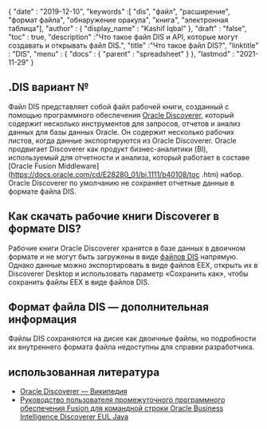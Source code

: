{
  "date" : "2019-12-10",
  "keywords" :[ "dis", "файл", "расширение", "формат файла", "обнаружение оракула", "книга", "электронная таблица"],
  "author" : {
    "display_name" : "Kashif Iqbal"
},
  "draft" : "false",
  "toc" : true,
  "description" :"Что такое файл DIS и API, которые могут создавать и открывать файл DIS.",
  "title" :"Что такое файл DIS?",
  "linktitle" : "DIS",
  "menu" : {
    "docs" : {
      "parent" : "spreadsheet"
}
},
  "lastmod" : "2021-11-29"
}

## .DIS вариант №

Файл DIS представляет собой файл рабочей книги, созданный с помощью программного обеспечения [Oracle Discoverer](https://docs.oracle.com/cd/E28389_01/bi.1111/b40107/overview.htm), который содержит несколько инструментов для запросов, отчетов и анализ данных для базы данных Oracle. Он содержит несколько рабочих листов, когда данные экспортируются из Oracle Discoverer. Oracle продвигает Discoverer как продукт бизнес-аналитики (BI), используемый для отчетности и анализа, который работает в составе [Oracle Fusion Middleware](https://docs.oracle.com/cd/E28280_01/bi.1111/b40108/toc .htm) набор. Oracle Discoverer по умолчанию не сохраняет отчетные данные в формате файла DIS.

## Как скачать рабочие книги Discoverer в формате DIS?

Рабочие книги Oracle Discoverer хранятся в базе данных в двоичном формате и не могут быть загружены в виде [файлов DIS](https://forums.oracle.com/ords/apexds/post/can-i-download-all-discoverer-workbooks-to-my-computer-4127) напрямую. Однако данные можно экспортировать в виде файлов EEX, открыть их в Discoverer Desktop и использовать параметр «Сохранить как», чтобы сохранить файлы EEX в виде файлов DIS.

## Формат файла DIS — дополнительная информация

Файлы DIS сохраняются на диске как двоичные файлы, но подробности их внутреннего формата файла недоступны для справки разработчика.

## использованная литература

* [Oracle Discoverer — Википедия](https://en.wikipedia.org/wiki/Oracle_Discoverer)
* [Руководство пользователя промежуточного программного обеспечения Fusion для командной строки Oracle Business Intelligence Discoverer EUL Java](https://docs.oracle.com/cd/E28280_01/bi.1111/b40108/toc.htm)

